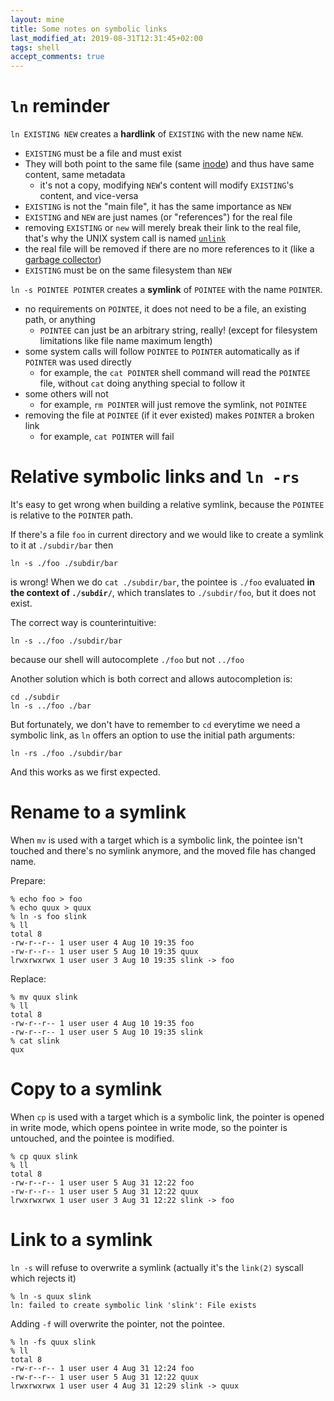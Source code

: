 ```yaml
---
layout: mine
title: Some notes on symbolic links
last_modified_at: 2019-08-31T12:31:45+02:00
tags: shell
accept_comments: true
---
```


# `ln` reminder

`ln EXISTING NEW` creates a **hardlink** of `EXISTING` with the new name `NEW`.

* `EXISTING` must be a file and must exist
* They will both point to the same file (same [inode](https://en.wikipedia.org/wiki/Inode)) and thus have same content, same metadata
  * it's not a copy, modifying `NEW`'s content will modify `EXISTING`'s content, and vice-versa
* `EXISTING` is not the "main file", it has the same importance as `NEW`
* `EXISTING` and `NEW` are just names (or "references") for the real file
* removing `EXISTING` or `new` will merely break their link to the real file, that's why the UNIX system call is named [`unlink`](https://pubs.opengroup.org/onlinepubs/9699919799/functions/unlink.html)
* the real file will be removed if there are no more references to it (like a [garbage collector](https://en.wikipedia.org/wiki/Garbage_collection_(computer_science)))
* `EXISTING` must be on the same filesystem than `NEW`

`ln -s POINTEE POINTER` creates a **symlink** of `POINTEE` with the name `POINTER`.

* no requirements on `POINTEE`, it does not need to be a file, an existing path, or anything
  * `POINTEE` can just be an arbitrary string, really! (except for filesystem limitations like file name maximum length)
* some system calls will follow `POINTEE` to `POINTER` automatically as if `POINTER` was used directly
  * for example, the `cat POINTER` shell command will read the `POINTEE` file, without `cat` doing anything special to follow it
* some others will not
  * for example, `rm POINTER` will just remove the symlink, not `POINTEE`
* removing the file at `POINTEE` (if it ever existed) makes `POINTER` a broken link
  * for example, `cat POINTER` will fail


# Relative symbolic links and `ln -rs`

It's easy to get wrong when building a relative symlink, because the `POINTEE` is relative to the `POINTER` path.

If there's a file `foo` in current directory and we would like to create a symlink to it at `./subdir/bar` then

	ln -s ./foo ./subdir/bar

is wrong!
When we do `cat ./subdir/bar`, the pointee is `./foo` evaluated **in the context of `./subdir/`**, which translates to `./subdir/foo`, but it does not exist.

The correct way is counterintuitive:

	ln -s ../foo ./subdir/bar

because our shell will autocomplete `./foo` but not `../foo`

Another solution which is both correct and allows autocompletion is:

	cd ./subdir
	ln -s ../foo ./bar

But fortunately, we don't have to remember to `cd` everytime we need a symbolic link, as `ln` offers an option to use the initial path arguments:

	ln -rs ./foo ./subdir/bar

And this works as we first expected.

# Rename to a symlink

When `mv` is used with a target which is a symbolic link, the pointee isn't touched and there's no symlink anymore, and the moved file has changed name.

Prepare:

	% echo foo > foo
	% echo quux > quux
	% ln -s foo slink
	% ll
	total 8
	-rw-r--r-- 1 user user 4 Aug 10 19:35 foo
	-rw-r--r-- 1 user user 5 Aug 10 19:35 quux
	lrwxrwxrwx 1 user user 3 Aug 10 19:35 slink -> foo


Replace:

	% mv quux slink
	% ll
	total 8
	-rw-r--r-- 1 user user 4 Aug 10 19:35 foo
	-rw-r--r-- 1 user user 5 Aug 10 19:35 slink
	% cat slink
	qux

# Copy to a symlink

When `cp` is used with a target which is a symbolic link, the pointer is opened in write mode, which opens pointee in write mode, so the pointer is untouched, and the pointee is modified.

	% cp quux slink
	% ll
	total 8
	-rw-r--r-- 1 user user 5 Aug 31 12:22 foo
	-rw-r--r-- 1 user user 5 Aug 31 12:22 quux
	lrwxrwxrwx 1 user user 3 Aug 31 12:22 slink -> foo

# Link to a symlink

`ln -s` will refuse to overwrite a symlink (actually it's the `link(2)` syscall which rejects it)

	% ln -s quux slink   
	ln: failed to create symbolic link 'slink': File exists

Adding `-f` will overwrite the pointer, not the pointee.

	% ln -fs quux slink
	% ll
	total 8
	-rw-r--r-- 1 user user 4 Aug 31 12:24 foo
	-rw-r--r-- 1 user user 5 Aug 31 12:22 quux
	lrwxrwxrwx 1 user user 4 Aug 31 12:29 slink -> quux

